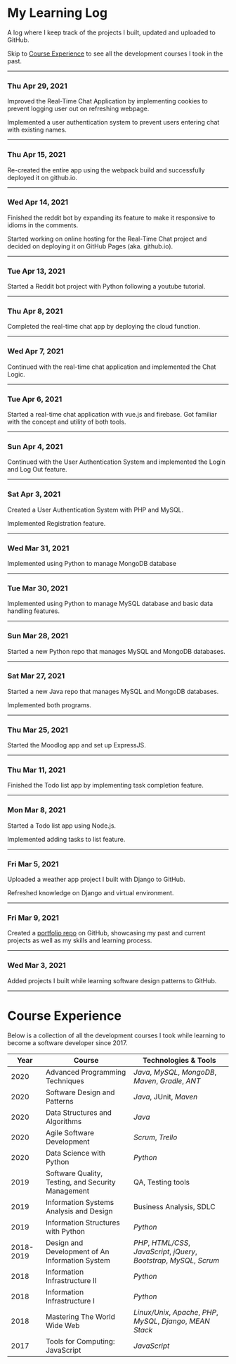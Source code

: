 # My Learning Log
A log where I keep track of the projects I built, updated and uploaded to GitHub.

Skip to [Course Experience](#course-experience) to see all the development courses I took in the past.
________________

### Thu Apr 29, 2021
Improved the Real-Time Chat Application by implementing cookies to prevent logging user out on refreshing webpage.

Implemented a user authentication system to prevent users entering chat with existing names.
________________

### Thu Apr 15, 2021
Re-created the entire app using the webpack build and successfully deployed it on github.io.
________________

### Wed Apr 14, 2021
Finished the reddit bot by expanding its feature to make it responsive to idioms in the comments.

Started working on online hosting for the Real-Time Chat project and decided on deploying it on GitHub Pages
(aka. github.io).
________________

### Tue Apr 13, 2021
Started a Reddit bot project with Python following a youtube tutorial.
________________

### Thu Apr 8, 2021
Completed the real-time chat app by deploying the cloud function.
________________

### Wed Apr 7, 2021
Continued with the real-time chat application and implemented the Chat Logic.
________________

### Tue Apr 6, 2021
Started a real-time chat application with vue.js and firebase. Got familiar with the concept and utility of both tools.
________________

### Sun Apr 4, 2021
Continued with the User Authentication System and implemented the Login and Log Out feature.
________________

### Sat Apr 3, 2021
Created a User Authentication System with PHP and MySQL.

Implemented Registration feature.
________________

### Wed Mar 31, 2021
Implemented using Python to manage MongoDB database
________________

### Tue Mar 30, 2021
Implemented using Python to manage MySQL database and basic data handling features.
________________

### Sun Mar 28, 2021
Started a new Python repo that manages MySQL and MongoDB databases.
________________

### Sat Mar 27, 2021
Started a new Java repo that manages MySQL and MongoDB databases.

Implemented both programs.
________________

### Thu Mar 25, 2021
Started the Moodlog app and set up ExpressJS.
________________

### Thu Mar 11, 2021
Finished the Todo list app by implementing task completion feature.
________________

### Mon Mar 8, 2021
Started a Todo list app using Node.js.

Implemented adding tasks to list feature.
________________

### Fri Mar 5, 2021
Uploaded a weather app project I built with Django to GitHub.

Refreshed knowledge on Django and virtual environment.
________________

### Fri Mar 9, 2021
Created a [portfolio repo](https://github.com/lanyshi/portfolio) on GitHub, showcasing my past and current projects as well as my skills and learning process.
________________

### Wed Mar 3, 2021
Added projects I built while learning software design patterns to GitHub.
________________

# Course Experience

Below is a collection of all the development courses I took while learning to become a software developer since 2017.

Year|Course|Technologies & Tools
----|-------|-----------------------
2020|Advanced Programming Techniques|_Java_, _MySQL_, _MongoDB_, _Maven_, _Gradle_, _ANT_
2020|Software Design and Patterns|_Java_, JUnit, _Maven_
2020|Data Structures and Algorithms|_Java_
2020|Agile Software Development|_Scrum_, _Trello_
2020|Data Science with Python|_Python_
2019|Software Quality, Testing, and Security Management| QA, Testing tools
2019|Information Systems Analysis and Design| Business Analysis, SDLC
2019|Information Structures with Python|_Python_
2018-2019|Design and Development of An Information System|_PHP_, _HTML/CSS_, _JavaScript_, _jQuery_, _Bootstrap_, _MySQL_, _Scrum_
2018|Information Infrastructure II|_Python_
2018|Information Infrastructure I|_Python_
2018|Mastering The World Wide Web|_Linux/Unix_, _Apache_, _PHP_, _MySQL_, _Django_, _MEAN Stack_
2017|Tools for Computing: JavaScript|_JavaScript_

